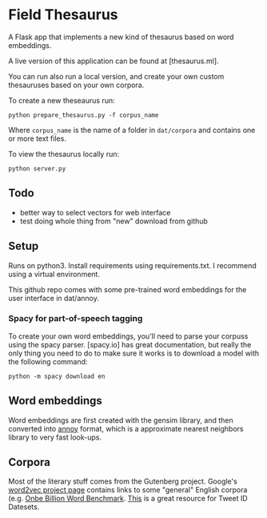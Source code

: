 # Field Thesaurus

A Flask app that implements a new kind of thesaurus based on word embeddings.

A live version of this application can be found at [thesaurus.ml].

You can run also run a local version, and create your own custom thesauruses based on your own corpora.

To create a new theseaurus run:

`python prepare_thesaurus.py -f corpus_name`

Where `corpus_name` is the name of a folder in `dat/corpora` and contains one or more text files.

To view the thesaurus locally run:

`python server.py`

## Todo

* better way to select vectors for web interface
* test doing whole thing from "new" download from github

## Setup

Runs on python3. Install requirements using requirements.txt. I recommend using a virtual environment.

This github repo comes with some pre-trained word embeddings for the user interface in dat/annoy.

### Spacy for part-of-speech tagging

To create your own word embeddings, you'll need to parse your corpuss using the spacy parser. [spacy.io] has great documentation, but really the only thing you need to do to make sure it works is to download a model with the following command:

`python -m spacy download en`

## Word embeddings

Word embeddings are first created with the gensim library, and then converted into [annoy](https://github.com/spotify/annoy) format, which is a approximate nearest neighbors library to very fast look-ups.


## Corpora

Most of the literary stuff comes from the Gutenberg project. Google's [word2vec project page](https://code.google.com/archive/p/word2vec/) contains links to some "general" English corpora (e.g. [Onbe Billion Word Benchmark](https://arxiv.org/abs/1312.3005). [This](https://www.docnow.io/catalog/) is a great resource for Tweet ID Datesets.
